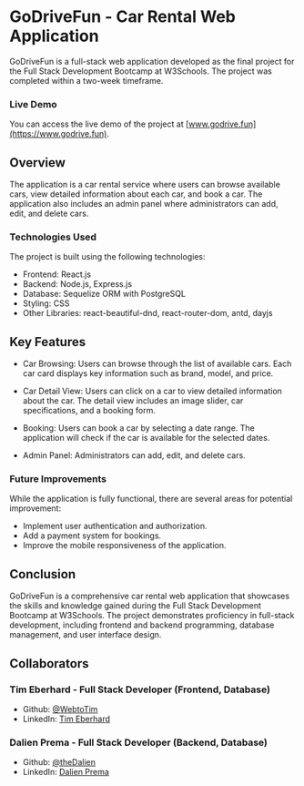 # GoDriveFun - Car Rental Web Application

GoDriveFun is a full-stack web application developed as the final project for the Full Stack Development Bootcamp at W3Schools. The project was completed within a two-week timeframe.
### Live Demo
You can access the live demo of the project at [www.godrive.fun](https://www.godrive.fun).
## Overview
The application is a car rental service where users can browse available cars, view detailed information about each car, and book a car. The application also includes an admin panel where administrators can add, edit, and delete cars.
### Technologies Used
The project is built using the following technologies:

- Frontend: React.js
- Backend: Node.js, Express.js
- Database: Sequelize ORM with PostgreSQL
- Styling: CSS
- Other Libraries: react-beautiful-dnd, react-router-dom, antd, dayjs
## Key Features

- Car Browsing: Users can browse through the list of available cars. Each car card displays key information such as brand, model, and price. 

- Car Detail View: Users can click on a car to view detailed information about the car. The detail view includes an image slider, car specifications, and a booking form.

- Booking: Users can book a car by selecting a date range. The application will check if the car is available for the selected dates.

- Admin Panel: Administrators can add, edit, and delete cars. 


### Future Improvements
While the application is fully functional, there are several areas for potential improvement:

- Implement user authentication and authorization.
- Add a payment system for bookings.
- Improve the mobile responsiveness of the application.
## Conclusion
GoDriveFun is a comprehensive car rental web application that showcases the skills and knowledge gained during the Full Stack Development Bootcamp at W3Schools. The project demonstrates proficiency in full-stack development, including frontend and backend programming, database management, and user interface design.

## Collaborators

### Tim Eberhard - Full Stack Developer (Frontend, Database)
- Github: [@WebtoTim](https://github.com/WebtoTim)
- LinkedIn: [Tim Eberhard](https://www.linkedin.com/in/timeberhard/)

### Dalien Prema - Full Stack Developer (Backend, Database)
- Github: [@theDalien](https://github.con/theDalien)
- LinkedIn: [Dalien Prema](https://www.linkedin.com/in/dalienprema/)